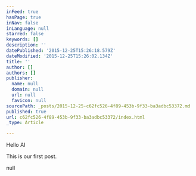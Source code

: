 ```yaml
---
inFeed: true
hasPage: true
inNav: false
inLanguage: null
starred: false
keywords: []
description: ''
datePublished: '2015-12-25T15:26:18.579Z'
dateModified: '2015-12-25T15:26:02.134Z'
title: ''
author: []
authors: []
publisher:
  name: null
  domain: null
  url: null
  favicon: null
sourcePath: _posts/2015-12-25-c62fc526-4f89-453b-9f33-ba3adbc53372.md
published: true
url: c62fc526-4f89-453b-9f33-ba3adbc53372/index.html
_type: Article

---
```

Hello AI

This is our first post.

null